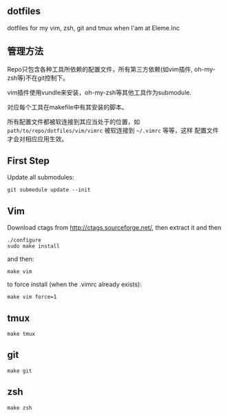 dotfiles
---------

dotfiles for my vim, zsh, git and tmux when I'am at Eleme.Inc

管理方法
--------

Repo只包含各种工具所依赖的配置文件，所有第三方依赖(如vim插件, oh-my-zsh等)不在git控制下。

vim插件使用vundle来安装，oh-my-zsh等其他工具作为submodule.

对应每个工具在makefile中有其安装的脚本。

所有配置文件都被软连接到其应当处于的位置，如`path/to/repo/dotfiles/vim/vimrc` 被软连接到 `~/.vimrc` 等等，这样
配置文件才会对相应应用生效。

First Step
----------

Update all submodules:

```
git submodule update --init
```

Vim
----

Download ctags from http://ctags.sourceforge.net/, then extract it and then

```
./configure
sudo make install
```

and then:

```
make vim
```

to force install (when the .vimrc already exists):

```
make vim force=1
```

tmux
-----

```
make tmux
```

git
---


```
make git
```

zsh
---

```
make zsh
```
